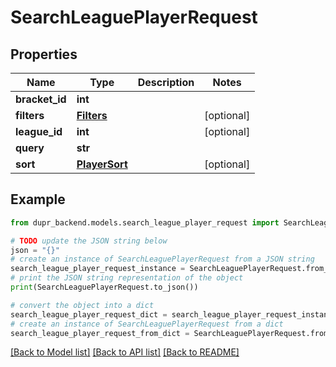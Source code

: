 # SearchLeaguePlayerRequest


## Properties

Name | Type | Description | Notes
------------ | ------------- | ------------- | -------------
**bracket_id** | **int** |  | 
**filters** | [**Filters**](Filters.md) |  | [optional] 
**league_id** | **int** |  | [optional] 
**query** | **str** |  | 
**sort** | [**PlayerSort**](PlayerSort.md) |  | [optional] 

## Example

```python
from dupr_backend.models.search_league_player_request import SearchLeaguePlayerRequest

# TODO update the JSON string below
json = "{}"
# create an instance of SearchLeaguePlayerRequest from a JSON string
search_league_player_request_instance = SearchLeaguePlayerRequest.from_json(json)
# print the JSON string representation of the object
print(SearchLeaguePlayerRequest.to_json())

# convert the object into a dict
search_league_player_request_dict = search_league_player_request_instance.to_dict()
# create an instance of SearchLeaguePlayerRequest from a dict
search_league_player_request_from_dict = SearchLeaguePlayerRequest.from_dict(search_league_player_request_dict)
```
[[Back to Model list]](../README.md#documentation-for-models) [[Back to API list]](../README.md#documentation-for-api-endpoints) [[Back to README]](../README.md)


